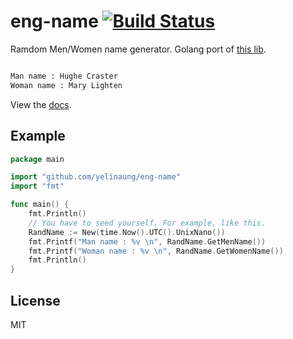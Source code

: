 eng-name  [![Build Status](https://travis-ci.org/yelinaung/eng-name.svg?branch=master)](https://travis-ci.org/yelinaung/eng-name)
=============

Ramdom Men/Women name generator. Golang port of [this lib](https://github.com/Zwenexsys/eng_name).

```bash

Man name : Hughe Craster
Woman name : Mary Lighten

```

View the [docs](https://godoc.org/github.com/yelinaung/eng-name). 

Example
-------

```go
package main

import "github.com/yelinaung/eng-name"
import "fmt"

func main() {
    fmt.Println()
    // You have to seed yourself. For example, like this.
    RandName := New(time.Now().UTC().UnixNano())
    fmt.Printf("Man name : %v \n", RandName.GetMenName())
    fmt.Printf("Woman name : %v \n", RandName.GetWomenName())
    fmt.Println()
}
```

License
-------
MIT
